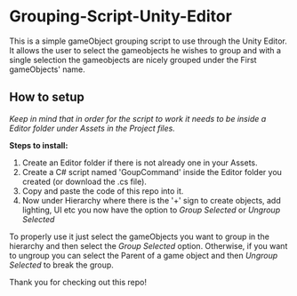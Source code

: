 # Grouping-Script-Unity-Editor
This is a simple gameObject grouping script to use through the Unity Editor. It allows the user to select the gameobjects he wishes to group and with a single selection the
gameobjects are nicely grouped under the First gameObjects' name.

<!-- ABOUT THE PROJECT -->
## How to setup

*Keep in mind that in order for the script to work it needs to be inside a *Editor* folder under *Assets* in the Project files.*

**Steps to install:**
  1. Create an Editor folder if there is not already one in your Assets.
  2. Create a C# script named 'GoupCommand' inside the Editor folder you created (or download the .cs file).
  3. Copy and paste the code of this repo into it.
  4. Now under Hierarchy where there is the '+' sign to create objects, add lighting, UI etc you now have the option to *Group Selected* or *Ungroup Selected*
  
To properly use it just select the gameObjects you want to group in the hierarchy and then select the *Group Selected* option.
Otherwise, if you want to ungroup you can select the Parent of a game object and then *Ungroup Selected* to break the group.


Thank you for checking out this repo!
